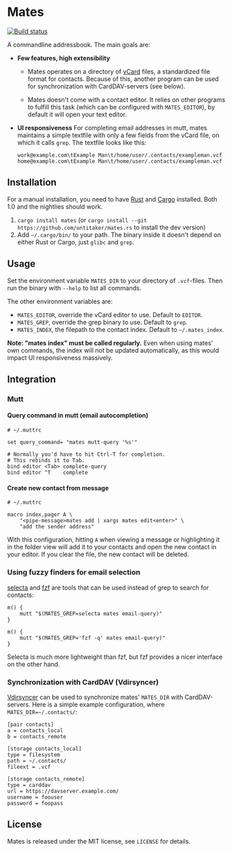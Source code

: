 # Mates

[![Build status](https://travis-ci.org/untitaker/mates.rs.svg?branch=master)](https://travis-ci.org/untitaker/mates.rs)

A commandline addressbook. The main goals are:

- **Few features, high extensibility**

  - Mates operates on a directory of
    [vCard](https://tools.ietf.org/html/rfc6350) files, a standardized file
    format for contacts. Because of this, another program can be used for
    synchronization with CardDAV-servers (see below).

  - Mates doesn't come with a contact editor. It relies on other programs to
    fulfill this task (which can be configured with ``MATES_EDITOR``), by
    default it will open your text editor.

- **UI responsiveness** For completing email addresses in mutt, mates maintains
  a simple textfile with only a few fields from the vCard file, on which it
  calls ``grep``. The textfile looks like this:

      work@example.com\tExample Man\t/home/user/.contacts/exampleman.vcf
      home@example.com\tExample Man\t/home/user/.contacts/exampleman.vcf


## Installation

For a manual installation, you need to have [Rust](http://www.rust-lang.org/)
and [Cargo](https://crates.io/) installed. Both 1.0 and the nightlies should
work.

1. `cargo install mates` (or `cargo install --git
   https://github.com/untitaker/mates.rs` to install the dev version)
2. Add `~/.cargo/bin/` to your path. The binary inside it doesn't depend on
   either Rust or Cargo, just `glibc` and `grep`.


## Usage

Set the environment variable `MATES_DIR` to your directory of `.vcf`-files.
Then run the binary with `--help` to list all commands. 

The other environment variables are:

- `MATES_EDITOR`, override the vCard editor to use. Default to `EDITOR`.
- `MATES_GREP`, override the grep binary to use. Default to `grep`.
- `MATES_INDEX`, the filepath to the contact index. Default to `~/.mates_index`.

**Note: "mates index" must be called regularly.** Even when using mates' own
commands, the index will not be updated automatically, as this would impact UI
responsiveness massively.


## Integration

### Mutt

#### Query command in mutt (email autocompletion)

    # ~/.muttrc

    set query_command= "mates mutt-query '%s'"

    # Normally you'd have to hit Ctrl-T for completion.
    # This rebinds it to Tab.
    bind editor <Tab> complete-query
    bind editor ^T    complete


#### Create new contact from message

    # ~/.muttrc

    macro index,pager A \
        "<pipe-message>mates add | xargs mates edit<enter>" \
        "add the sender address"

With this configuration, hitting `A` when viewing a message or highlighting
it in the folder view will add it to your contacts and open the new contact in
your editor. If you clear the file, the new contact will be deleted.


### Using fuzzy finders for email selection

[selecta](https://github.com/garybernhardt/selecta) and
[fzf](https://github.com/junegunn/fzf) are tools that can be used instead of
grep to search for contacts:

    m() {
        mutt "$(MATES_GREP=selecta mates email-query)"
    }

    m() {
        mutt "$(MATES_GREP='fzf -q' mates email-query)"
    }

Selecta is much more lightweight than fzf, but fzf provides a nicer interface
on the other hand.

### Synchronization with CardDAV (Vdirsyncer)

[Vdirsyncer](https://vdirsyncer.readthedocs.org/) can be used to synchronize
mates' `MATES_DIR` with CardDAV-servers. Here is a simple example
configuration, where `MATES_DIR=~/.contacts/`:

    [pair contacts]
    a = contacts_local
    b = contacts_remote

    [storage contacts_local]
    type = filesystem
    path = ~/.contacts/
    fileext = .vcf

    [storage contacts_remote]
    type = carddav
    url = https://davserver.example.com/
    username = foouser
    password = foopass


## License

Mates is released under the MIT license, see `LICENSE` for details.
